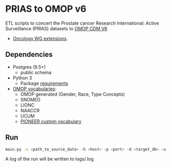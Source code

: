 # PRIAS to OMOP v6
ETL scripts to concert the Prostate cancer Research International: Active Surveillance (PRIAS) datasets to [OMOP CDM V6](https://github.com/OHDSI/CommonDataModel/tree/v6.0.0) 
+ [Oncology WG extensions](https://github.com/OHDSI/OncologyWG/wiki).

## Dependencies
- Postgres (9.5+)
    - public schema
- Python 3
    - Package [requirements](https://github.com/thehyve/ohdsi-etl-prias/blob/master/requirements.txt)
- [OMOP vocabularies](http://athena.ohdsi.org/vocabulary/list):
    - OMOP generated (Gender, Race, Type Concepts)
    - SNOMED
    - LIONC
    - NAACCR
    - UCUM
    - [PIONEER custom vocabulary](https://github.com/thehyve/ohdsi-omop-pioneer/blob/master/pioneer_custom_vocabulary/pioneer_concepts.csv)

## Run
```bash
main.py -s <path_to_source_data> -h <host> -p <port> -d <target_db> -u <user_name> -w <password>
```
A log of the run will be written to logs/<timestamp><version>.log    

